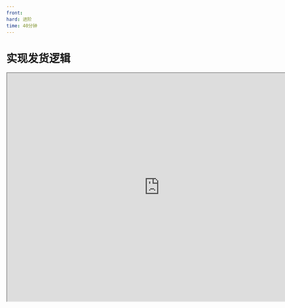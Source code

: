```yaml
---
front:
hard: 进阶
time: 40分钟
---
```

# 实现发货逻辑

<iframe src="https://cc.163.com/act/m/daily/iframeplayer/?id=634681ada240f794f8c6eaef" width="800" height="600" allow="fullscreen"/>



**2023/3月更新：**

- 新增逻辑编辑器部分教学。
- **ShipBase** 更新了v2版本，优化了部分代码、增加向预设系统广播事件、增加对蓝图的支持。点击下载：[订单轮询、发货零件v2包](https://g79.gdl.netease.com/OrderPollAndShipBase_v2.zip)。
- **完整demo下载：** [联机大厅内购教程demo包v1_Python版](https://g79.gdl.netease.com/in_game_purchases_demo.zip)，[联机大厅内购教程demo包v2蓝图版](https://g79.gdl.netease.com/in_game_purchases_demo_v3.zip)。



## 订单轮询、发货零件

工欲善其事，必先利其器。为了使新手开发者更快上手商品的制作，编者准备了两个工具零件，只要在编辑器里使用这两个零件，即可很轻松就实现一个简单的商品。

它们没有经过太多测试验证，建议仅供学习参考，慎重投入生产环境使用。

![image-20220916053416616](./image/2_1.png)

不要被复杂的图片吓到，这个只是为了更好的说明各部件之间的关系，以及它们如何工作。请下载并导入这两个零件，让我们从一个最简单的物品商品开始做起。

<img src="./image/2_2.png" alt="image-20220916053656047" style="zoom:50%;" />

## 美味鲜菇

首先将订单轮询（OrderPoll）零件挂载到GM类预设下，没有就创建一个：

*上一章已经提到，GM类预设指GameMananger，通常是勾选常加载、预加载的空预设

<img src="./image/2_3.png" alt="image-20220916055117184" style="zoom:50%;" />

跟随上面下载的两个零件，还会下载到一个物品发货（ItemShip）零件，是使用上述两个零件的一个例子。点击玩家预设，将物品发货零件挂载到玩家预设下。

![image-20220916055334895](./image/2_4.png)

展开物品发货零件的属性，可以看到如下配置：

![image-20220916055422496](./image/2_5.png)

其中，实现指令类型、key、值，都根据开平中商品的实现指令配置来填写，例如上图对标的开平中实现指令是`{"code":2001}`。当然写`{"code": 2001,	"text": "美味鲜菇",	"version": 1}`也是可以的。

物品一局里使用掉就没有了，故不属于持久化商品，不勾选；打印事件信息在开发阶段建议勾选以方便调试。

以上都是发货（ShipBase）零件默认提供的配置，剩下一个`给予物品列表`是物品发货（ItemShip）零件提供的配置。

使用喜闻乐见的UI配置好这个商品要发货的物品列表：

<img src="./image/2_6.png" alt="image-20220916060234166" style="zoom:50%;" />

<img src="./image/2_7.png" alt="image-20220916060249795" style="zoom:50%;" />

Congratulations! 你的第一个商品制作完成！

打包作品并自测，进入游戏查看效果：

![item_ship](./image/item_ship.gif)

## 治疗师

由于治疗师零件为了实现职业功能已经足够复杂，且已经继承自TriggerPart，我们新建一个治疗师发货（HealerShipPart）零件，把权限判定独立出来。

创建空零件，继承ShipBasePart，命名为HealerShipPart：

![image-20220916061728522](./image/2_8.png)

由于治疗师的商品实现指令是`{"code": 1001}`，所以我们值就填1001。勾选持久化商品，因为职业商品是要求玩家退出换房后仍然记住玩家已购买的状态。

云储存表名按照建议编一个，上线后玩家的购买信息就会保存到这个名称的容器下，若你突然更改，所有之前已购买的玩家都会失去购买记录，而出现权限丢失的情况。当然只要没有覆写或删除，只要改回去就会一切恢复正常，这么说是为了帮助理解它的含义。

治疗师是一个购买后永久生效的商品，所以不需要勾选定时商品。

<img src="./image/2_9.png" alt="image-20220916061843338" style="zoom:50%;" />

要写点代码了，不过不多。首先编辑`HealerPart.py`，让治疗师零件将玩家变成治疗师之前，询问一下其他零件要不要阻止：

```python
def OnTriggerEntityEnter(self, e):
	for entityId in e['EnterEntityIds']:
		if entityId in self.GetLoadedPlayers():
			self.NotifyOneMessage(entityId, '你尝试选择治疗师职业')
			eventData = {
				'playerId': entityId,
				'role': self.classType.replace('Part', ''),
				'cancel': False,
			}
			self.BroadcastPresetSystemEvent('PlayerTryChoiceRoleEvent', eventData)
			if not eventData['cancel']:
				self.TurnHealer(entityId)
```

可见，如果监听`PlayerTryChoiceRoleEvent`事件并cancel，玩家就没有办法选择治疗师职业。

接着编辑`HealerShipPart.py`，监听这个事件，并调用一个发货零件提供的接口`IsPlayerService`，传入一个玩家id，它将返回当前此玩家有没有权限享受此商品的服务。若玩家没有权限（也就是没有购买或购买过但过期了），就cancel掉事件，并友好的提示玩家。此时可以发挥才艺，弹出一些吸引消费的浮动窗口之类的，总之你懂的。

- IsPlayerService 服务端
- method in ShipBasePart
- 描述
  - 获取当前此玩家是否有权限享受此商品的服务
- 返回值：bool

| 参数名   | 数据类型 | 说明   |
| -------- | -------- | ------ |
| playerId | str      | 玩家id |

```python
def InitServer(self):
	"""
	@description 服务端的零件对象初始化入口
	"""
	ShipBasePart.InitServer(self)
	self.ListenPresetSystemEvent('PlayerTryChoiceRoleEvent', self, self.PlayerTryChoiceRoleEvent)

def PlayerTryChoiceRoleEvent(self, e):
	if e['role'] == self.classType.replace('ShipPart', ''):
		if not self.IsPlayerService(e['playerId']):
			self.NotifyOneMessage(e['playerId'], '你还没有购买治疗师职业')
			e['cancel'] = True

```

完成啦！进入游戏查看效果（这个gif有点长，于是把购买部分加速了，玩家模型透明了不要问我为啥我也不知道）：

![healer_ship](./image/healer_ship.gif)

## 会员特效

由于会员特效零件本身并不复杂，主要就是在客户端加载时调用预设的播放方法：

```python
def COnUIInitFinished(self, e):
	self.GetParent().ToEffectPreset().Play()
```

所以重新创建一个VipEffectShip零件，并继承ShipBase即可，将原本上面的代码修改为下面：

```python
def COnPlayerBrought(self, playerId, expireTime=-1.0, newBuy=False, orderTime=None):
	preset = self.GetParent().ToEffectPreset()
	preset.Play()

def COnPlayerExpired(self, playerId):
	preset = self.GetParent().ToEffectPreset()
	preset.Stop()
```

`COnPlayerBrought`是ShipBase提供的一个可供重写的客户端事件（声明同名函数即可监听），当**玩家购买商品**或**已购买过的玩家进入房间时**会触发，所以直接在它下面调用预设的播放即可。

| 参数名     | 数据类型 | 说明                                |
| ---------- | -------- | ----------------------------------- |
| playerId   | str      | 玩家id                              |
| expireTime | flout    | 商品到期时间戳                      |
| newBuy     | bool     | 是否新购买，False则为购买过进入房间 |
| orderTime  | flout    | 订单创建时间戳（购买时间）          |

同理，`COnPlayerExpired`是**玩家权限过期时**会被触发，则停止特效的播放。

展开会员特效零件的属性栏，像刚才一样配置好实现指令、云储存表名。

<img src="./image/2_10.png" alt="image-20220916065857753" style="zoom:50%;" />

勾选定时商品。

![image-20220916070022911](./image/2_11.png)

定时类型选择第二种。

![image-20220916065956812](./image/2_12.png)

比如我们想让这个商品，每购买一次增加10分钟有效期，每秒检查一次是否过期，就设置为如下图：

![image-20220916070009770](./image/2_13.png)

保存零件，打包作品并自测，进入游戏查看效果：

![vip_effect_ship](./image/vip_effect_ship.gif)

####

## 治疗师（蓝图部分）

在此之前我们已经创建好了发货零件。请区分好发货零件和实现零件，不要混淆。

- 发货零件是继承自ShipBase的空零件，负责识别实现指令和处理云表单、计时。
- 实现零件（蓝图）负责商品的实际功能。

由于蓝图零件无法继承其他零件，所以我们只能使用两两一组的绑定形式来制作，不过不要紧，绑定制作法并不复杂。

![vip_effect_ship](./image/6_0.png)



在发货零件的属性栏，选择实现方式为blueprint（蓝图）。然后访问[在线生成uuid网站](https://www.uuidgenerator.net/)，生成一个uuid，填入 **蓝图识别uuid** 。此uuid是用于两个零件之间监听事件时识别绑定。

![vip_effect_ship](./image/6_1.png)

![vip_effect_ship](./image/6_2.png)



进入逻辑编辑器，编辑实现零件绑定的蓝图。

回顾之前制作的实现蓝图，我们在玩家尝试选择治疗师职业后，为玩家执行 **f_Turnhealer** 接口。

![vip_effect_ship](./image/6_3.png)



现在我们要对玩家权限进行判定，如果玩家没有购买商品，则不执行 **f_Turnhealer** 接口，并发一条消息告诉玩家你没有购买。

如何判断玩家有没有购买商品？获取到绑定的发货零件 **HealerShipPart** ，调用其接口[IsPlayerService](#接口)，会返回一个玩家是否购买商品的bool值。

首先断开之前的执行连接线。

![vip_effect_ship](./image/6_4.png)



右键输入 **GetGameObjectByTypeName** ，调出节点。

![vip_effect_ship](./image/6_5.png)



对象类型选择str，输入治疗师发货零件的文件名 **HealerShipPart** 。

![vip_effect_ship](./image/6_6.png)



右键输入 **partapi** ，调出节点。

![vip_effect_ship](./image/6_7.png)



右侧属性栏面板， **调用接口** 输入IsPlayerService。

![vip_effect_ship](./image/6_8.png)



添加一个输入参数，命名playerId。

![vip_effect_ship](./image/6_9.png)



将获取到的游戏对象，作为调用对象。创建数据连接线。

![vip_effect_ship](./image/6_10.png)



为playerId参数引入数据，从之前的遍历节点输出值位置创建连接线。

![vip_effect_ship](./image/6_11.png)



调出布尔值比较节点。

![vip_effect_ship](./image/6_12.png)



若 **IsPlayerService** 接口返回的结果为 **是** ，则为玩家执行 **f_Turnhealer** 接口。按照下图创建连接线，打勾。

![vip_effect_ship](./image/6_13.png)



创建执行连接线。

![vip_effect_ship](./image/6_14.png)



若玩家没有购买，还要发送消息提示。输入 **oneme** ，调出节点。

![vip_effect_ship](./image/6_15.png)



创建数据连接线，传输playerId。

![vip_effect_ship](./image/6_16.png)



消息内容输入 **你没有购买治疗师** 。

![vip_effect_ship](./image/6_17.png)



按照图示创建执行连接线，当IsPlayerService返回 **否** 的时候向玩家发送消息。

![vip_effect_ship](./image/6_18.png)



## 会员特效（蓝图部分）

在此之前我们已经创建好了发货零件。请区分好发货零件和实现零件，不要混淆。

- 发货零件是继承自ShipBase的空零件，负责识别实现指令和处理云表单、计时。

- 实现零件（蓝图）负责商品的实际功能。

由于蓝图零件无法继承其他零件，所以我们只能使用两两一组的绑定形式来制作，不过不要紧，绑定制作法并不复杂。

![vip_effect_ship](./image/6_19.png)



在发货零件的属性栏，选择实现方式为blueprint（蓝图）。然后访问[在线生成uuid网站](https://www.uuidgenerator.net/)，生成一个uuid，填入 **蓝图识别uuid** 。此uuid是用于两个零件之间监听事件时识别绑定。

![vip_effect_ship](./image/6_1.png)

![vip_effect_ship](./image/6_20.png)



进入逻辑编辑器，编辑实现零件绑定的蓝图。

回顾之前制作的实现蓝图，我们在游戏ui加载完成时获取父预设（特效预设），转换类型，然后调用播放特效接口。

![vip_effect_ship](./image/6_21.png)



现在我们将这个流程更换为，监听 **ShipBase** 的两个事件 **COnPlayerBrought** 和 **COnPlayerExpired** ， **当玩家购买商品** 或 **已购买商品的玩家进入房间** 时调用Play()播放特效， **当玩家商品权限过期** 时调用Stop()停止播放特效。

首先我们将播放和停止包装成两个自定义接口。在左侧自定义接口栏创建两个接口，分别命名为 **f_VipEffectPlay** 和 **f_VipEffectStop** ，备注分别为VIP特效播放和VIP特效停止播放。

![vip_effect_ship](./image/6_22.png)



两个接口均要添加一个参数，命名为 **event** ，类型选择 **Any** 。

![vip_effect_ship](./image/6_23.png)



将刚才的播放流程使用Ctrl+X剪切到接口内：

![vip_effect_ship](./image/6_24.png)



刚才生成的uuid要在这时派上用场。先断开第一条输入连接线。

![vip_effect_ship](./image/6_25.png)



右键 **获取属性** ，调出节点。

![vip_effect_ship](./image/6_26.png)



创建连接线，`key`选择`str`，输入`bpBindUuid`，获取`event`的`bpBindUuid`参数。

![vip_effect_ship](./image/6_27.png)



右键 **=** ，调出是否相等节点。

![vip_effect_ship](./image/6_28.png)



参数2选择`str`，输入刚才配套的发货零件的蓝图识别`uuid`。

![vip_effect_ship](./image/6_29.png)



右键 **bool** ，调出布尔值比较节点。

![vip_effect_ship](./image/6_30.png)



按下图创建剩余连接线，当`蓝图识别uuid`等于`bpBindUuid`参数时，才继续执行后面的播放流程。

![vip_effect_ship](./image/6_31.png)



完成后，将整个流程框选，Ctrl+C复制。

![vip_effect_ship](./image/6_32.png)



粘贴到 **f_VipEffectStop** 接口中。

![vip_effect_ship](./image/6_33.png)



修复连接线。

![vip_effect_ship](./image/6_34.png)



删除播放预设节点。

![vip_effect_ship](./image/6_35.png)



右键 **停止播放特效** ，调出节点。

![vip_effect_ship](./image/6_36.png)



重建连接线。

![vip_effect_ship](./image/6_37.png)



返回Graph。

右键输入 **获取自身** ，调出节点。

![vip_effect_ship](./image/6_38.png)



右键输入 **获取属性** ，调出 **两个获取属性** 节点。

![vip_effect_ship](./image/6_39.png)



点击获取属性节点，右侧属性栏分别输入`key`为`f_VipEffectPlay`和`f_VipEffectStop`，也就是刚才创建的两个自定义接口名。

![vip_effect_ship](./image/6_40.png)

![vip_effect_ship](./image/6_41.png)



按照下图创建连接线。

![vip_effect_ship](./image/6_42.png)



右键 **监听预设系统事件** ，调出 **两个监听预设系统事件** 节点。

![vip_effect_ship](./image/6_43.png)



事件名称选择`str`，分别输入`COnPlayerBrought`和`COnPlayerExpired`。

![vip_effect_ship](./image/6_44.png)

![vip_effect_ship](./image/6_45.png)



将零件自身作为目标对象，按照下图创建数据连接线。

![vip_effect_ship](./image/6_46.png)



将获取到的两个自定义接口作为回调函数，按照下图创建数据连接线。

![vip_effect_ship](./image/6_47.png)



最后，按照下图创建执行连接线，让监听本身得以执行。

![vip_effect_ship](./image/6_48.png)



**至此，我们在章节三设计的三种商品均以实现发货功能。下面是ShipBase开放的接口和事件，希望对你的使用有帮助。**



## 事件

- ## SOnPlayerBrought 服务端，COnPlayerBrought 客户端

- 描述

  - **当玩家购买商品**或**已购买商品的玩家进入房间**时触发

  | 参数名     | 数据类型 | 说明                                |
  | ---------- | -------- | ----------------------------------- |
  | playerId   | str      | 玩家id                              |
  | expireTime | flout    | 商品到期时间戳                      |
  | newBuy     | bool     | 是否新购买，False则为购买过进入房间 |
  | orderTime  | flout    | 订单创建时间戳（购买时间）          |

- ## SOnPlayerExpired 服务端，COnPlayerExpired 客户端

- 描述

  - **当玩家商品权限过期**时触发

  | 参数名   | 数据类型 | 说明   |
  | -------- | -------- | ------ |
  | playerId | str      | 玩家id |

- ## SOnPlayerNeverBought 服务端，COnPlayerNeverBought 客户端

- 描述

  - **当一个从未购买过此零件负责的商品的玩家进入游戏**时触发

  | 参数名   | 数据类型 | 说明                     |
  | -------- | -------- | ------------------------ |
  | playerId | str      | 玩家id                   |
  | regTable | bool     | 是否已经创建表，但空数据 |



## 接口

- ## IsMyService 服务端

- method in ShipBasePart

- 描述

  - 此订单是否由本零件负责

- 返回值：bool

| 参数名    | 数据类型 | 说明                               |
| --------- | -------- | ---------------------------------- |
| orderBody | dict     | QueryLobbyUserItem的cb提供的订单体 |

- ## IsPlayerService 服务端

- method in ShipBasePart

- 描述

  - 获取当前此玩家是否有权限享受此商品的服务

- 返回值：bool

| 参数名   | 数据类型 | 说明   |
| -------- | -------- | ------ |
| playerId | str      | 玩家id |

- ## GetPlayerLastServiceTime 服务端

- method in ShipBasePart

- 描述

  - 获取当前此玩家商品权限剩余有效期，-1为永久或非定时商品

- 返回值：flout/int

| 参数名   | 数据类型 | 说明   |
| -------- | -------- | ------ |
| playerId | str      | 玩家id |

- ## SetCloudPersistent 服务端

- method in ShipBasePart

- 描述

  - 在本零件自己的云数据表中记录商品购买订单状态

- 返回值：无

| 参数名     | 数据类型 | 说明                   |
| ---------- | -------- | ---------------------- |
| playerId   | str      | 玩家id                 |
| orderId    | int      | 订单id                 |
| orderTime  | flout    | 订单创建时间戳         |
| expireTime | flout    | 商品到期时间戳，-1永久 |

- ## SetOrderShip 服务端

- method in ShipBasePart

- 描述

  - 通知网易商店系统订单已发货

- 返回值：无

| 参数名   | 数据类型 | 说明   |
| -------- | -------- | ------ |
| playerId | str      | 玩家id |
| orderId  | int      | 订单id |

- ## GetPlayerUid 服务端

- method in ShipBasePart / OrderPollPart

- 描述

  - 同官方httpComp功能，获取玩家uid

- 返回值：str

| 参数名   | 数据类型 | 说明   |
| -------- | -------- | ------ |
| playerId | str      | 玩家id |

- ## ShipPlayer 服务端

- method in **OrderPollPart**

- 描述

  - 此接口零件默认每4s调用一次，你也可以手动调用，检测玩家是否有未发货订单，若有则启动发货流程

- 返回值：无

| 参数名   | 数据类型 | 说明   |
| -------- | -------- | ------ |
| playerId | str      | 玩家id |

- ## CheckExpire 服务端

- method in ShipBasePart

- 描述

  - 此接口零件根据属性面板设置的频率自动调用，你也可以手动调用，检查玩家权限有效期，若过期则取消权限并触发OnPlayerExpired

- 返回值：无

- ## DebugDelTableAllData 服务端

- method in ShipBasePart

- 描述

  - **慎用**，清除云储存表所有订单数据，启用调试功能后聊天框输入`claer 表名`同功能

- 返回值：无

| 参数名   | 数据类型 | 说明   |
| -------- | -------- | ------ |
| playerId | str      | 玩家id |

- ## DiffForHumans 服务端

- method in ShipBasePart

- 描述

  - 将时间戳转换为人类友好语言（仅支持向前），例如`刚刚`，`x分钟前`，这是个残血版，建议只用来描述商品是何时购买的，更好的在GitHub上

- 返回值：无

| 参数名    | 数据类型  | 说明   |
| --------- | --------- | ------ |
| timestamp | int/flout | 时间戳 |

